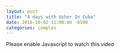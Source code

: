 ```yaml
---
layout: post
title: "4 days with Usher In Cuba"
date: 2016-10-02 11:00:00 -0500
categories: complex
---
```

<script class="cmplx-embed" src="//player.complex.com/tv/js/embed.js?cId=V0ZW54NTE6cmo0uBQql6rVr1kcAWBS2H&pId=556f8260656c47a4ab49bf6f2dde85f3&adSetCode=3f3b9e47c2954e21bdfb5618c47a61ea&site=complex&kw="></script><noscript><div>Please enable Javascript to watch this video</div></noscript>
